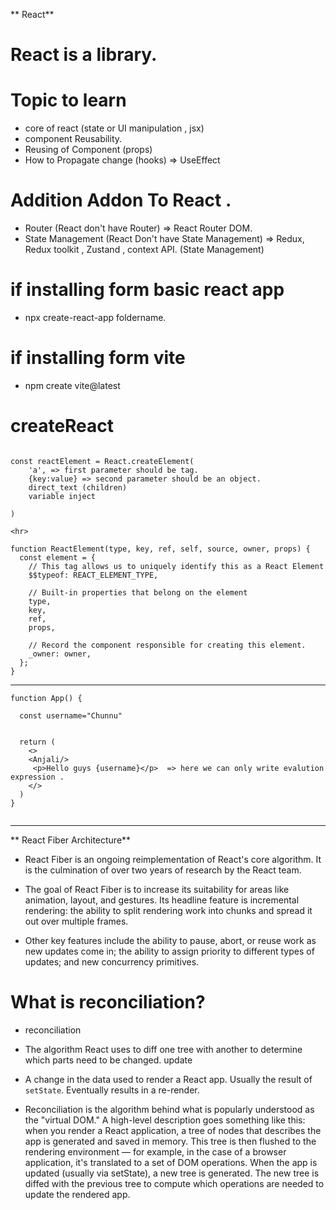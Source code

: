 ** React**

# React is a library.

# Topic to learn

- core of react (state or UI manipulation , jsx)
- component Reusability.
- Reusing of Component (props)
- How to Propagate change (hooks) => UseEffect

# Addition Addon To React .
- Router (React don't have Router) => React Router DOM.
- State Management (React Don't have State Management) => Redux, Redux toolkit , Zustand , context API. (State Management)



# if installing form basic react app

 - npx create-react-app foldername.

 # if installing form vite 

 - npm create vite@latest 



# createReact

``` react

const reactElement = React.createElement(
    'a', => first parameter should be tag.
    {key:value} => second parameter should be an object.
    direct_text (children)
    variable inject 

)

<hr>

function ReactElement(type, key, ref, self, source, owner, props) {
  const element = {
    // This tag allows us to uniquely identify this as a React Element
    $$typeof: REACT_ELEMENT_TYPE,

    // Built-in properties that belong on the element
    type,
    key,
    ref,
    props,

    // Record the component responsible for creating this element.
    _owner: owner,
  };
}

```

<hr>

``` 
function App() {
  
  const username="Chunnu"


  return (
    <>
    <Anjali/>
     <p>Hello guys {username}</p>  => here we can only write evalution expression . 
    </>
  )
}


```

<hr>


** React Fiber Architecture**
- React Fiber is an ongoing reimplementation of React's core algorithm. It is the culmination of over two years of research by the React team.

- The goal of React Fiber is to increase its suitability for areas like animation, layout, and gestures. Its headline feature is incremental rendering: the ability to split rendering work into chunks and spread it out over multiple frames.

- Other key features include the ability to pause, abort, or reuse work as new updates come in; the ability to assign priority to different types of updates; and new concurrency primitives.

# What is reconciliation?
- reconciliation
- The algorithm React uses to diff one tree with another to determine which parts need to be changed.
update
- A change in the data used to render a React app. Usually the result of `setState`. Eventually results in a re-render.


- Reconciliation is the algorithm behind what is popularly understood as the "virtual DOM." A high-level description goes something like this: when you render a React application, a tree of nodes that describes the app is generated and saved in memory. This tree is then flushed to the rendering environment — for example, in the case of a browser application, it's translated to a set of DOM operations. When the app is updated (usually via setState), a new tree is generated. The new tree is diffed with the previous tree to compute which operations are needed to update the rendered app.




